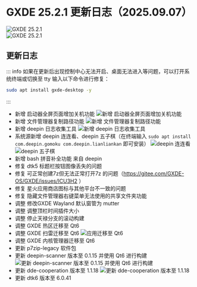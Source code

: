 # GXDE 25.2.1 更新日志（2025.09.07）

![GXDE 25.2.1](/news/25.2.1/desktop0.jpg)  
![GXDE 25.2.1](/news/25.2.1/desktop1.jpg)  

## 更新日志

::: info
如果在更新后出现控制中心无法开启、桌面无法进入等问题，可以打开系统终端或切换至 tty 输入以下命令进行修复：
```bash
sudo apt install gxde-desktop -y
```
:::

* 新增 启动器全屏页面增加关机功能
  ![新增 启动器全屏页面增加关机功能](/news/25.2.1/gxde-launcher.jpg)
* 新增 文件管理器复制路径功能
  ![新增 文件管理器复制路径功能](/news/25.2.1/gxde-file-manager.jpg)
* 新增 deepin 日志收集工具
  ![新增 deepin 日志收集工具](/news/25.2.1/gxde-log-viewer.jpg)
* 系统源新增 deepin 连连看、deepin 五子棋（在终端输入 `sudo apt install com.deepin.gomoku com.deepin.lianliankan` 即可安装）
  ![deepin 连连看](/news/25.2.1/deepin-lianliankan.jpg)
  ![deepin 五子棋](/news/25.2.1/deepin-gomoku.jpg)
* 新增 bash 拼音补全功能 来自 deepin
* 修复 dtk5 标题栏按钮图像丢失的问题
* 修复 可正常创建7z但无法正常打开7z 的问题（https://gitee.com/GXDE-OS/GXDE/issues/ICU3H2 ）
* 修复 星火应用商店图标与其他平台不一致的问题
* 修复 隐藏文件管理器右键菜单无法使用的共享文件夹功能
* 调整 修改GXDE Wayland 默认窗管为 mutter
* 调整 调整顶栏时间插件大小
* 调整 停止天禄分支的滚动构建
* 调整 GXDE 热区迁移至 Qt6
* 调整 GXDE 扫雷迁移至 Qt6
  ![应用迁移至 Qt6](/news/25.2.1/qt6.jpg)
* 调整 GXDE 内核管理器迁移至 Qt6
* 更新 p7zip-legacy 软件包
* 更新 deepin-scanner 版本至 0.1.15 并使用 Qt6 进行构建
  ![更新 deepin-scanner 版本至 0.1.15 并使用 Qt6 进行构建](/news/25.2.1/deepin-scanner.jpg)
* 更新 dde-cooperation 版本至 1.1.18
  ![更新 dde-cooperation 版本至 1.1.18](/news/25.2.1/dde-cooperation.jpg)
* 更新 dtk6 版本至 6.0.41
